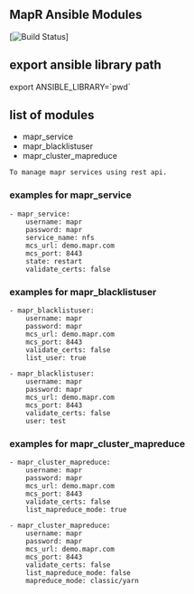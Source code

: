 ## MapR Ansible Modules

[![Build Status](https://travis-ci.org/116davinder/mapr-ansible-modules.svg?branch=master)]

## export ansible library path
export ANSIBLE_LIBRARY=\`pwd\`

## list of modules
* mapr_service
* mapr_blacklistuser
* mapr_cluster_mapreduce
```
To manage mapr services using rest api.
```

### examples for mapr_service
```
- mapr_service:
    username: mapr
    password: mapr
    service_name: nfs
    mcs_url: demo.mapr.com
    mcs_port: 8443
    state: restart
    validate_certs: false
```

### examples for mapr_blacklistuser
```
- mapr_blacklistuser:
    username: mapr
    password: mapr
    mcs_url: demo.mapr.com
    mcs_port: 8443
    validate_certs: false
    list_user: true

- mapr_blacklistuser:
    username: mapr
    password: mapr
    mcs_url: demo.mapr.com
    mcs_port: 8443
    validate_certs: false
    user: test
```

### examples for mapr_cluster_mapreduce
```
- mapr_cluster_mapreduce:
    username: mapr
    password: mapr
    mcs_url: demo.mapr.com
    mcs_port: 8443
    validate_certs: false
    list_mapreduce_mode: true

- mapr_cluster_mapreduce:
    username: mapr
    password: mapr
    mcs_url: demo.mapr.com
    mcs_port: 8443
    validate_certs: false
    list_mapreduce_mode: false
    mapreduce_mode: classic/yarn
```
